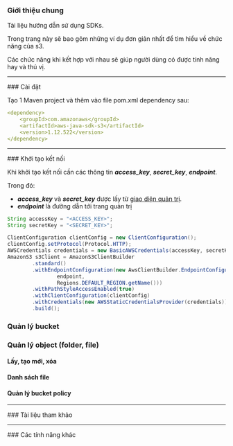 ### Giới thiệu chung

Tài liệu hướng dẫn sử dụng SDKs.

Trong trang này sẽ bao gôm những ví dụ đơn giản nhất để tìm hiểu về chức năng của s3.

Các chức năng khi kết hợp với nhau sẽ giúp người dùng có được tính năng hay và thú vị.

<hr class="rounded">
### Cài đặt

Tạo 1 Maven project và thêm vào file pom.xml dependency sau:

``` yaml
<dependency>
    <groupId>com.amazonaws</groupId>
    <artifactId>aws-java-sdk-s3</artifactId>
    <version>1.12.522</version>
</dependency>
```
<hr class="rounded">
### Khởi tạo kết nối

Khi khởi tạo kết nối cần các thông tin <i><b>access_key</b></i>, <i><b>secret_key</b></i>, <i><b>endpoint</b></i>. 

Trong đó:

* <i><b>access_key</b></i> và <i><b>secret_key</b></i> được lấy từ <a href="https://storage-stagging.vvpt.vn">giao diện quản trị</a>.
* <i><b>endpoint</b></i> là đường dẫn tới trang quản trị

``` java linenums="1"
String accessKey = "<ACCESS_KEY>";
String secretKey = "<SECRET_KEY>";

ClientConfiguration clientConfig = new ClientConfiguration();
clientConfig.setProtocol(Protocol.HTTP);
AWSCredentials credentials = new BasicAWSCredentials(accessKey, secretKey);
AmazonS3 s3Client = AmazonS3ClientBuilder
        .standard()
        .withEndpointConfiguration(new AwsClientBuilder.EndpointConfiguration(
                endpoint,
                Regions.DEFAULT_REGION.getName()))
        .withPathStyleAccessEnabled(true)
        .withClientConfiguration(clientConfig)
        .withCredentials(new AWSStaticCredentialsProvider(credentials))
        .build();
```

### Quản lý bucket


### Quản lý object (folder, file)

#### Lấy, tạo mới, xóa


#### Danh sách file


#### Quản lý bucket policy


<hr class="rounded">
### Tài liệu tham khảo


<hr class="rounded">
### Các tính năng khác